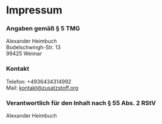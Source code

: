 <!--
publish: 2015-05-23
template: page
comments: false
-->

Impressum
=========

### Angaben gemäß § 5 TMG

Alexander Heimbuch<br/>
Bodelschwingh-Str. 13<br/>
99425 Weimar

### Kontakt

Telefon: +4936434314992<br/>
Mail: kontakt@zusatzstoff.org

### Verantwortlich für den Inhalt nach § 55 Abs. 2 RStV

Alexander Heimbuch
